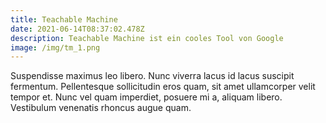 ```yaml
---
title: Teachable Machine
date: 2021-06-14T08:37:02.478Z
description: Teachable Machine ist ein cooles Tool von Google
image: /img/tm_1.png
---
```

Suspendisse maximus leo libero. Nunc viverra lacus id lacus suscipit fermentum. Pellentesque sollicitudin eros quam, sit amet ullamcorper velit tempor et. Nunc vel quam imperdiet, posuere mi a, aliquam libero. Vestibulum venenatis rhoncus augue quam.